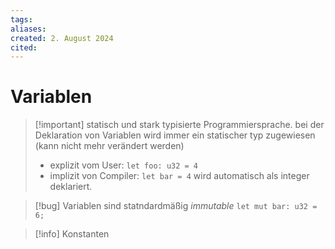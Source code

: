 ```yaml
---
tags: 
aliases: 
created: 2. August 2024
cited:
---
```


# Variablen

> [!important] statisch und stark typisierte Programmiersprache.
bei der Deklaration von Variablen wird immer ein statischer typ zugewiesen (kann nicht mehr verändert werden)
> - explizit vom User: `let foo: u32 = 4`
> - implizit von Compiler: `let bar = 4` wird automatisch als integer deklariert.

> [!bug] Variablen sind statndardmäßig *immutable*
> `let mut bar: u32 = 6;`

> [!info] Konstanten
>